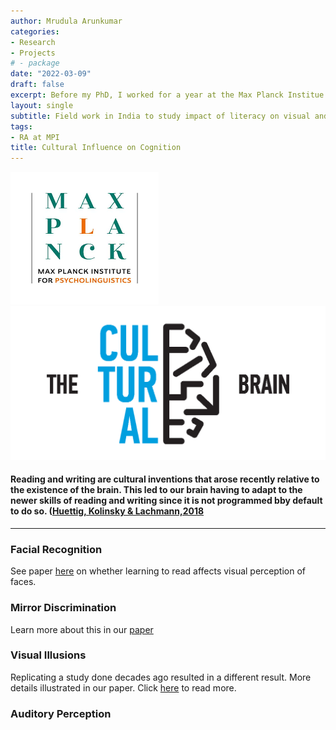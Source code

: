 ```yaml
---
author: Mrudula Arunkumar
categories:
- Research
- Projects
# - package
date: "2022-03-09"
draft: false
excerpt: Before my PhD, I worked for a year at the Max Planck Institue for Psycholinguistics as a Research Assistant at the Cultural Brain Lab in the Department of Psychology of Language.
layout: single
subtitle: Field work in India to study impact of literacy on visual and auditory perception
tags:
- RA at MPI
title: Cultural Influence on Cognition
---
```


![MPI](MPI.png)
![Cultural Brain Group](cultural-brain-logo-large.png)

#### Reading and writing are cultural inventions that arose recently relative to the existence of the brain. This led to our brain having to adapt to the newer skills of reading and writing since it is not programmed bby default to do so. ([Huettig, Kolinsky & Lachmann,2018](https://pure.mpg.de/rest/items/item_2538749/component/file_2538748/content)


---

### Facial Recognition

See paper [here](https://journals.sagepub.com/doi/full/10.1177/0956797620971652) on whether learning to read affects visual perception of faces.

### Mirror Discrimination

Learn more about this in our [paper](https://pure.mpg.de/rest/items/item_3259117_3/component/file_3261431/content)

### Visual Illusions

Replicating a study done decades ago resulted in a different result. More details illustrated in our paper. Click [here](https://link.springer.com/article/10.1007/s41809-021-00080-x) to read more.


### Auditory Perception


